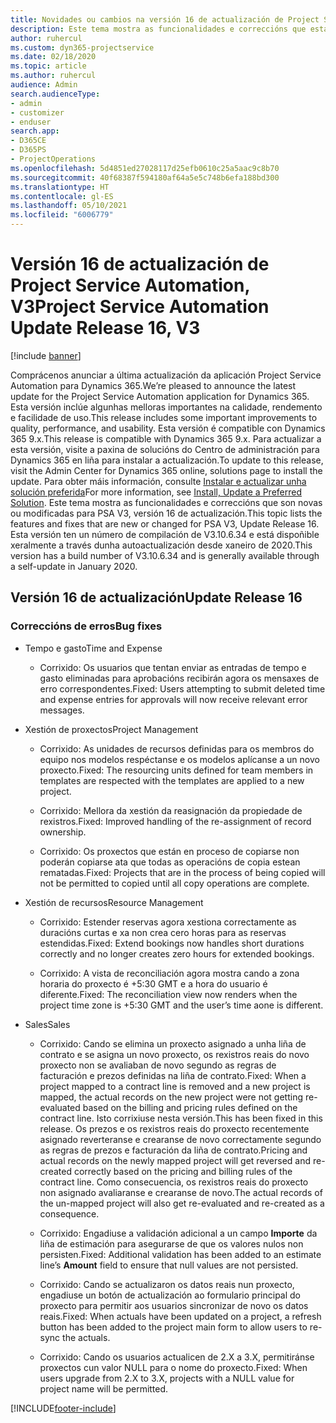 ```yaml
---
title: Novidades ou cambios na versión 16 de actualización de Project Service Automation, V3
description: Este tema mostra as funcionalidades e correccións que están dispoñibles la versión 16 de actualización de Project Service Automation, V3.
author: ruhercul
ms.custom: dyn365-projectservice
ms.date: 02/18/2020
ms.topic: article
ms.author: ruhercul
audience: Admin
search.audienceType:
- admin
- customizer
- enduser
search.app:
- D365CE
- D365PS
- ProjectOperations
ms.openlocfilehash: 5d4851ed27028117d25efb0610c25a5aac9c8b70
ms.sourcegitcommit: 40f68387f594180af64a5e5c748b6efa188bd300
ms.translationtype: HT
ms.contentlocale: gl-ES
ms.lasthandoff: 05/10/2021
ms.locfileid: "6006779"
---
```

# <a name="project-service-automation-update-release-16-v3"></a><span data-ttu-id="b284a-103">Versión 16 de actualización de Project Service Automation, V3</span><span class="sxs-lookup"><span data-stu-id="b284a-103">Project Service Automation Update Release 16, V3</span></span>

[!include [banner](../includes/psa-now-project-operations.md)]

<span data-ttu-id="b284a-104">Comprácenos anunciar a última actualización da aplicación Project Service Automation para Dynamics 365.</span><span class="sxs-lookup"><span data-stu-id="b284a-104">We’re pleased to announce the latest update for the Project Service Automation application for Dynamics 365.</span></span> <span data-ttu-id="b284a-105">Esta versión inclúe algunhas melloras importantes na calidade, rendemento e facilidade de uso.</span><span class="sxs-lookup"><span data-stu-id="b284a-105">This release includes some important improvements to quality, performance, and usability.</span></span>  <span data-ttu-id="b284a-106">Esta versión é compatible con Dynamics 365 9.x.</span><span class="sxs-lookup"><span data-stu-id="b284a-106">This release is compatible with Dynamics 365 9.x.</span></span> <span data-ttu-id="b284a-107">Para actualizar a esta versión, visite a paxina de solucións do Centro de administración para Dynamics 365 en liña para instalar a actualización.</span><span class="sxs-lookup"><span data-stu-id="b284a-107">To update to this release, visit the Admin Center for Dynamics 365 online, solutions page to install the update.</span></span> <span data-ttu-id="b284a-108">Para obter máis información, consulte [Instalar e actualizar unha solución preferida](/dynamics365/project-service/upgrade-psa-home-page)</span><span class="sxs-lookup"><span data-stu-id="b284a-108">For more information, see [Install, Update a Preferred Solution](/dynamics365/project-service/upgrade-psa-home-page).</span></span>
<span data-ttu-id="b284a-109">Este tema mostra as funcionalidades e correccións que son novas ou modificadas para PSA V3, versión 16 de actualización.</span><span class="sxs-lookup"><span data-stu-id="b284a-109">This topic lists the features and fixes that are new or changed for PSA V3, Update Release 16.</span></span> <span data-ttu-id="b284a-110">Esta versión ten un número de compilación de V3.10.6.34 e está dispoñible xeralmente a través dunha autoactualización desde xaneiro de 2020.</span><span class="sxs-lookup"><span data-stu-id="b284a-110">This version has a build number of V3.10.6.34 and is generally available through a self-update in January 2020.</span></span>


## <a name="update-release-16"></a><span data-ttu-id="b284a-111">Versión 16 de actualización</span><span class="sxs-lookup"><span data-stu-id="b284a-111">Update Release 16</span></span>

### <a name="bug-fixes"></a><span data-ttu-id="b284a-112">Correccións de erros</span><span class="sxs-lookup"><span data-stu-id="b284a-112">Bug fixes</span></span>

-   <span data-ttu-id="b284a-113">Tempo e gasto</span><span class="sxs-lookup"><span data-stu-id="b284a-113">Time and Expense</span></span>

    -   <span data-ttu-id="b284a-114">Corrixido: Os usuarios que tentan enviar as entradas de tempo e gasto eliminadas para aprobacións recibirán agora os mensaxes de erro correspondentes.</span><span class="sxs-lookup"><span data-stu-id="b284a-114">Fixed: Users attempting to submit deleted time and expense entries for approvals will now receive relevant error messages.</span></span>

-   <span data-ttu-id="b284a-115">Xestión de proxectos</span><span class="sxs-lookup"><span data-stu-id="b284a-115">Project Management</span></span>

    -   <span data-ttu-id="b284a-116">Corrixido: As unidades de recursos definidas para os membros do equipo nos modelos respéctanse e os modelos aplícanse a un novo proxecto.</span><span class="sxs-lookup"><span data-stu-id="b284a-116">Fixed: The resourcing units defined for team members in templates are respected with the templates are applied to a new project.</span></span>

    -   <span data-ttu-id="b284a-117">Corrixido: Mellora da xestión da reasignación da propiedade de rexistros.</span><span class="sxs-lookup"><span data-stu-id="b284a-117">Fixed: Improved handling of the re-assignment of record ownership.</span></span>

    -   <span data-ttu-id="b284a-118">Corrixido: Os proxectos que están en proceso de copiarse non poderán copiarse ata que todas as operacións de copia estean rematadas.</span><span class="sxs-lookup"><span data-stu-id="b284a-118">Fixed: Projects that are in the process of being copied will not be permitted to copied until all copy operations are complete.</span></span>

-   <span data-ttu-id="b284a-119">Xestión de recursos</span><span class="sxs-lookup"><span data-stu-id="b284a-119">Resource Management</span></span>

    -   <span data-ttu-id="b284a-120">Corrixido: Estender reservas agora xestiona correctamente as duracións curtas e xa non crea cero horas para as reservas estendidas.</span><span class="sxs-lookup"><span data-stu-id="b284a-120">Fixed: Extend bookings now handles short durations correctly and no longer creates zero hours for extended bookings.</span></span>

    -   <span data-ttu-id="b284a-121">Corrixido: A vista de reconciliación agora mostra cando a zona horaria do proxecto é +5:30 GMT e a hora do usuario é diferente.</span><span class="sxs-lookup"><span data-stu-id="b284a-121">Fixed: The reconciliation view now renders when the project time zone is +5:30 GMT and the user’s time aone is different.</span></span>

-   <span data-ttu-id="b284a-122">Sales</span><span class="sxs-lookup"><span data-stu-id="b284a-122">Sales</span></span>

    -   <span data-ttu-id="b284a-123">Corrixido: Cando se elimina un proxecto asignado a unha liña de contrato e se asigna un novo proxecto, os rexistros reais do novo proxecto non se avaliaban de novo segundo as regras de facturación e prezos definidas na liña de contrato.</span><span class="sxs-lookup"><span data-stu-id="b284a-123">Fixed: When a project mapped to a contract line is removed and a new project is mapped, the actual records on the new project were not getting re-evaluated based on the billing and pricing rules defined on the contract line.</span></span> <span data-ttu-id="b284a-124">Isto corrixiuse nesta versión.</span><span class="sxs-lookup"><span data-stu-id="b284a-124">This has been fixed in this release.</span></span> <span data-ttu-id="b284a-125">Os prezos e os rexistros reais do proxecto recentemente asignado reverteranse e crearanse de novo correctamente segundo as regras de prezos e facturación da liña de contrato.</span><span class="sxs-lookup"><span data-stu-id="b284a-125">Pricing and actual records on the newly mapped project will get reversed and re-created correctly based on the pricing and billing rules of the contract line.</span></span> <span data-ttu-id="b284a-126">Como consecuencia, os rexistros reais do proxecto non asignado avaliaranse e crearanse de novo.</span><span class="sxs-lookup"><span data-stu-id="b284a-126">The actual records of the un-mapped project will also get re-evaluated and re-created as a consequence.</span></span>

    -   <span data-ttu-id="b284a-127">Corrixido: Engadiuse a validación adicional a un campo **Importe** da liña de estimación para asegurarse de que os valores nulos non persisten.</span><span class="sxs-lookup"><span data-stu-id="b284a-127">Fixed: Additional validation has been added to an estimate line’s **Amount** field to ensure that null values are not persisted.</span></span>

    -   <span data-ttu-id="b284a-128">Corrixido: Cando se actualizaron os datos reais nun proxecto, engadiuse un botón de actualización ao formulario principal do proxecto para permitir aos usuarios sincronizar de novo os datos reais.</span><span class="sxs-lookup"><span data-stu-id="b284a-128">Fixed: When actuals have been updated on a project, a refresh button has been added to the project main form to allow users to re-sync the actuals.</span></span>

    -   <span data-ttu-id="b284a-129">Corrixido: Cando os usuarios actualicen de 2.X a 3.X, permitiránse proxectos cun valor NULL para o nome do proxecto.</span><span class="sxs-lookup"><span data-stu-id="b284a-129">Fixed: When users upgrade from 2.X to 3.X, projects with a NULL value for project name will be permitted.</span></span>



[!INCLUDE[footer-include](../includes/footer-banner.md)]